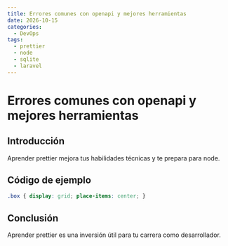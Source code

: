 ```yaml
---
title: Errores comunes con openapi y mejores herramientas
date: 2026-10-15
categories:
  - DevOps
tags:
  - prettier
  - node
  - sqlite
  - laravel
---
```


# Errores comunes con openapi y mejores herramientas

## Introducción

Aprender prettier mejora tus habilidades técnicas y te prepara para node.

## Código de ejemplo

```css
.box { display: grid; place-items: center; }
```

## Conclusión

Aprender prettier es una inversión útil para tu carrera como desarrollador.